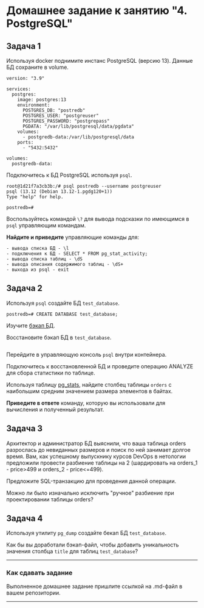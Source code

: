 # Домашнее задание к занятию "4. PostgreSQL"

## Задача 1

Используя docker поднимите инстанс PostgreSQL (версию 13). Данные БД сохраните в volume.

```
version: "3.9"

services:
  postgres:
    image: postgres:13
    environment:
      POSTGRES_DB: "postredb"
      POSTGRES_USER: "postgreuser"
      POSTGRES_PASSWORD: "postgrepass"
      PGDATA: "/var/lib/postgresql/data/pgdata"
    volumes:
      - postgredb-data:/var/lib/postgresql/data
    ports:
      - "5432:5432"

volumes:
  postgredb-data:
```

Подключитесь к БД PostgreSQL используя `psql`.

```
root@1d21f7a3cb3b:/# psql postredb --username postgreuser
psql (13.12 (Debian 13.12-1.pgdg120+1))
Type "help" for help.

postredb=# 
```

Воспользуйтесь командой `\?` для вывода подсказки по имеющимся в `psql` управляющим командам.

**Найдите и приведите** управляющие команды для:

```
- вывода списка БД - \l
- подключения к БД - SELECT * FROM pg_stat_activity;
- вывода списка таблиц - \dS
- вывода описания содержимого таблиц - \dS+
- выхода из psql - exit
```

## Задача 2

Используя `psql` создайте БД `test_database`.

```
postredb=# CREATE DATABASE test_database;
```

Изучите [бэкап БД](https://github.com/netology-code/virt-homeworks/tree/virt-11/06-db-04-postgresql/test_data).

Восстановите бэкап БД в `test_database`.

```

```

Перейдите в управляющую консоль `psql` внутри контейнера.

Подключитесь к восстановленной БД и проведите операцию ANALYZE для сбора статистики по таблице.

Используя таблицу [pg_stats](https://postgrespro.ru/docs/postgresql/12/view-pg-stats), найдите столбец таблицы `orders` 
с наибольшим средним значением размера элементов в байтах.

**Приведите в ответе** команду, которую вы использовали для вычисления и полученный результат.

## Задача 3

Архитектор и администратор БД выяснили, что ваша таблица orders разрослась до невиданных размеров и
поиск по ней занимает долгое время. Вам, как успешному выпускнику курсов DevOps в нетологии предложили
провести разбиение таблицы на 2 (шардировать на orders_1 - price>499 и orders_2 - price<=499).

Предложите SQL-транзакцию для проведения данной операции.

Можно ли было изначально исключить "ручное" разбиение при проектировании таблицы orders?

## Задача 4

Используя утилиту `pg_dump` создайте бекап БД `test_database`.

Как бы вы доработали бэкап-файл, чтобы добавить уникальность значения столбца `title` для таблиц `test_database`?

---

### Как cдавать задание

Выполненное домашнее задание пришлите ссылкой на .md-файл в вашем репозитории.

---
